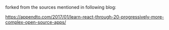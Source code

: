 forked from the sources mentioned in following blog:

https://appendto.com/2017/01/learn-react-through-20-progressively-more-complex-open-source-apps/


